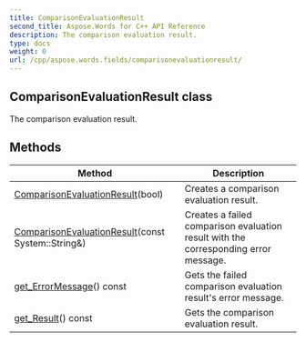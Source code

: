 ```yaml
---
title: ComparisonEvaluationResult
second_title: Aspose.Words for C++ API Reference
description: The comparison evaluation result. 
type: docs
weight: 0
url: /cpp/aspose.words.fields/comparisonevaluationresult/
---
```

## ComparisonEvaluationResult class


The comparison evaluation result. 

## Methods

| Method | Description |
| --- | --- |
| [ComparisonEvaluationResult](./comparisonevaluationresult/)(bool) | Creates a comparison evaluation result.  |
| [ComparisonEvaluationResult](./comparisonevaluationresult/)(const System::String\&) | Creates a failed comparison evaluation result with the corresponding error message.  |
| [get_ErrorMessage](./get_errormessage/)() const | Gets the failed comparison evaluation result's error message.  |
| [get_Result](./get_result/)() const | Gets the comparison evaluation result.  |
